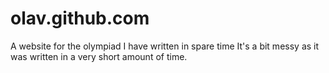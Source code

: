 # olav.github.com
A website for the olympiad I have written in spare time
It's a bit messy as it was written in a very short amount of time.
